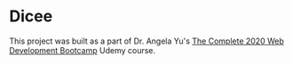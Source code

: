 # Dicee

This project was built as a part of Dr. Angela Yu's [The Complete 2020 Web Development Bootcamp](https://www.udemy.com/course/the-complete-web-development-bootcamp/) Udemy course.
